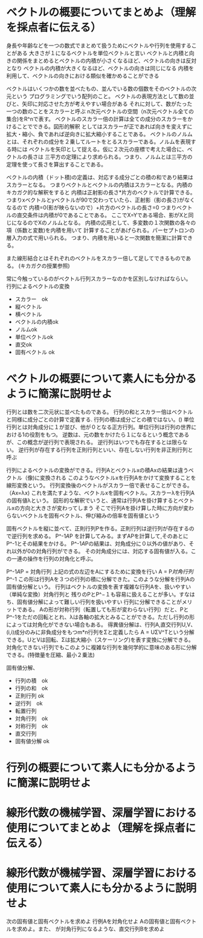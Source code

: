 # ベクトルの概要についてまとめよ（理解を採点者に伝える）

身長や年齢などを一つの数式でまとめて扱うためにベクトルや行列を使用することがある
大きさが１になるベクトルを単位ベクトルと言い
ベクトルと内積と向きの関係をまとめるとベクトルの内積が小さくなるほど、ベクトルの向きは反対となり
ベクトルの内積が大きくなるほど、ベクトルの向きは同じになる
内積を利用して、ベクトルの向きにおける類似を確かめることができる

ベクトルはいくつかの数を並べたもの、並んでいる数の個数をそのベクトルの次元という
プログラミングでいう配列のこと。
ベクトルの表現方法として数の並びと、矢印に対応させた方が考えやすい場合がある
それに対して、数がたった一つの数のことをスカラーと呼ぶ
n次元ベクトルの空間（n次元ベクトル全ての集合)をR^nで表す。
ベクトルのスカラー倍の計算は全ての成分のスカラーをかけることでできる。図形的解釈
としてはスカラーが正であれば向きを変えずに拡大・縮小、負であれば逆向きに拡大縮小することである。
ベクトルのノルムとは、それぞれの成分を２乗してルートをとるスカラーである。ノルムを表現する時には
ベクトルを矢印として捉える。仮に２次元の座標で考えた場合に、ベクトルの長さは
三平方の定理により求められる。つまり、ノルムとは三平方の定理を使って長さを算出することである。

ベクトルの内積（ドット積)の定義は、対応する成分ごとの積の和であり結果はスカラーとなる。
つまりベクトルとベクトルの内積はスカラーとなる。内積のキカガク的な解釈をすると
内積は正射影の長さ*片方のベクトルで計算できる。
つまりxベクトルとyベクトルが90で交わっていたら、正射影（影の長さ)がなくなるので
内積=0(影が映らないので）+片方のベクトルの長さ=0
つまりベクトルの直交条件は内積が0であることである。
ここでX=Yである場合、影がXと同じになるのでXのノルムとなる。
内積の応用として、多変数の１次関数の各々の項（係数と変数)を内積を用いて
計算することがあげられる。パーセプトロンの層入力の式で用いられる。
つまり、内積を用いると一次関数を簡潔に計算できる。

また線形結合とはそれぞれのベクトルをスカラー倍して足してできるものである。
(キカガクの授業参照)

常に今触っているのがベクトル行列スカラーなのかを区別しなければならい。
行列によるベクトルの変換

- スカラー　ok
- 縦ベクトル
- 横ベクトル
- ベクトルの内積ok
- ノルムok
- 単位ベクトルok
- 直交ok
- 固有ベクトル  ok
# べクトルの概要について素人にも分かるように簡潔に説明せよ
行列とは数を二次元状に並べたものである。
行列の和とスカラー倍はベクトルと同様に成分ごとの計算で定義する.
行列の積は成分ごとの積ではない。()
単位行列とは対角成分に１が並び、他が０となる正方行列。単位行列は行列の世界における1の役割をもつ。
逆数は、元の数をかけたら１になるという概念であるが、この概念が逆行列で表現される。
逆行列はいつでも存在するとは限らない。
逆行列が存在する行列を正則行列といい、存在しない行列を非正則行列と呼ぶ

行列によるベクトルの変換ができる。行列Aとベクトルxの積Axの結果は違うベクトル（像)に変換される
このようなベクトルxを行列Aをかけて変換することを線形変換という。
行列変換後のベクトルがスカラー倍で表せることができる。（Ax=λx)
これを満たすような、ベクトルxを固有ベクトル。スカラーλを行列Aの固有値λという。
図形的な解釈でいうと、通常は行列Aを掛け算するとベクトルxの方向と大きさが変わってしまう
そこで行列Aを掛け算した時に方向が変わらないベクトルを固有ベクトル、伸び縮みの倍率を固有値という

固有ベクトルを縦に並べて、正則行列Pを作る。正則行列は逆行列が存在するので逆行列を求める。
P^-1*A*P を計算してみる。まずAPを計算して,そのあとにP^-1とその結果をかける。
P^-1*A*Pの結果は、対角成分に０以外の値があり、それ以外が0の対角行列ができる。
その対角成分には、対応する固有値が入る。この一連の操作を行列の対角化と呼ぶ。

P^-1*A*P = 対角行列
上記の式の左辺をAにするために変換を行い
A = P*対角行列*P^-1
この形は行列Aを３つの行列の積に分解できた。このような分解を行列Aの固有値分解という。
行列はベクトルの変換を表す複雑な行列Aを、扱いやすい（単純な変換）対角行列と
残りのPとP^−１も容易に扱えることが多い。すなはち、固有値分解によって難しい行列を扱いやすい
行列に分解できることがメリットである。
Aの形が対称行列（転置しても形が変わらない行列）だと、PとP^-1をただの回転ととれ、λは各軸の拡大とみることができる。ただし行列の形によっては対角化ができない場合もある。
得異値分解は、行列A,直交行列U,V、(i,i)成分のみに非負成分をもつm*n行列をΣと定義したら
A = UΣV^Tという分解できる。UとVは回転、Σは拡大縮小（スケーリング)を表す変換に分解できる。
対角化できない行列でもこのように複雑な行列を幾何学的に意味のある形に分解できる。(特徴量を圧縮、最小２乗法)


固有値分解、
- 行列の積　ok
- 行列の和　ok
- 正則行列 ok
- 逆行列　ok
- 転置行列
- 対角行列　ok
- 対称行列　ok
- 直交行列
- 固有値分解 ok
# 行列の概要について素人にも分かるように簡潔に説明せよ  

# 線形代数の機械学習、深層学習における使用についてまとめよ（理解を採点者に伝える）  
# 線形代数が機械学習、深層学習における使用について素人にも分かるように説明せよ  


次の固有値と固有ベクトルを求めよ
行例Aを対角化せよ
Aの固有値と固有ベクトルを求めよ。また、
が対角行列になるような、直交行列Bを求めよ
